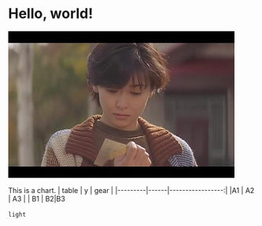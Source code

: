 # Hello, world!

![alt_text](https://github.com/ophwsjtu18/ohw20f/blob/main/Wrx/loveLetter.jpg)

This is a chart.
| table   | y    |   gear        |
|---------|------|-----------------:|
|A1       |  A2  | A3      |
| B1    | B2|B3

`light`
